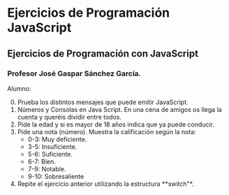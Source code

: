 # Ejercicios de Programación JavaScript
## Ejercicios de Programación con JavaScript
### Profesor José Gaspar Sánchez García.
Alumno:

0. Prueba los distintos mensajes que puede emitir JavaScript.
1. Números y Consolas en Java Script. En una cena de amigos os llega la cuenta y queréis dividir entre todos.   
2. Pide la edad y si es mayor de 18 años indica que ya puede conducir.
3. Pide una nota (número). Muestra la calificación según la nota:
    - 0-3: Muy deficiente.
    - 3-5: Insuficiente.
    - 5-6: Suficiente.
    - 6-7: Bien.
    - 7-9: Notable.
    - 9-10: Sobresaliente
4. Repite el ejercicio anterior utilizando la estructura **switch"*.